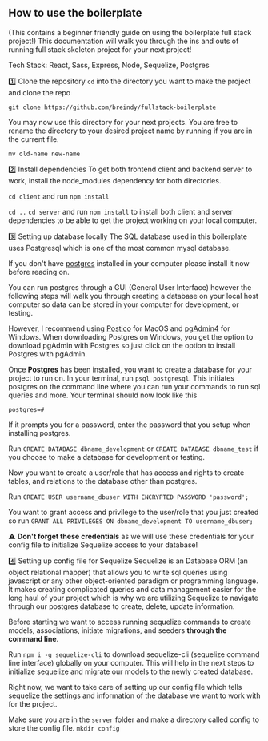 ## How to use the boilerplate
(This contains a beginner friendly guide on using the boilerplate full stack project!)
This documentation will walk you through the ins and outs of running full stack skeleton project for your next project!

Tech Stack: React, Sass, Express, Node, Sequelize, Postgres

:one: Clone the repository
`cd` into the directory you want to make the project and clone the repo

`git clone https://github.com/breindy/fullstack-boilerplate`

You may now use this directory for your next projects. You are free to rename the directory to your desired project name by running if you are in the current file.

`mv old-name new-name` 


:two: Install dependencies
To get both frontend client and backend server to work, install the node_modules dependency for both directories.

`cd client` and run
`npm install`

`cd ..` 
`cd server` and run
`npm install` 
to install both client and server dependencies to be able to get the project working on your local computer.

:three: Setting up database locally
The SQL database used in this boilerplate uses Postgresql which is one of the most common mysql database.

If you don't have [postgres](https://www.postgresql.org/download/) installed in your computer please install it now before reading on. 

You can run postgres through a GUI (General User Interface) however the following steps will walk you through creating a database on your local host computer so data can be stored in your computer for development, or testing.

However, I recommend using [Postico](https://eggerapps.at/postico/) for MacOS and [pgAdmin4](hhttps://www.pgadmin.org/download/) for Windows. When downloading Postgres on Windows, you get the option to download pgAdmin with Postgres so just click on the option to install Postgres with pgAdmin.

Once **Postgres** has been installed, you want to create a database for your project to run on.
In your terminal, run `psql postgresql`. This initiates postgres on the command line where you can run your commands to run sql queries and more. Your terminal should now look like this

`postgres=#           `

If it prompts you for a password, enter the password that you setup when installing postgres.

Run `CREATE DATABASE dbname_development` or `CREATE DATABASE dbname_test` if you choose to make a database for development or testing. 

Now you want to create a user/role that has access and rights to create tables, and relations to the database other than postgres.

Run `CREATE USER username_dbuser WITH ENCRYPTED PASSWORD 'password';`

You want to grant access and privilege to the user/role that you just created so run
`GRANT ALL PRIVILEGES ON dbname_development TO username_dbuser;`

:warning: **Don't forget these credentials** as we will use these credentials for your config file to initialize Sequelize access to your database!

:four: Setting up config file for Sequelize
Sequelize is an Database ORM (an object relational mapper) that allows you to write sql queries using javascript or any other object-oriented paradigm or programming language. It makes creating complicated queries and data management easier for the long haul of your project which is why we are utilizing Sequelize to navigate through our postgres database to create, delete, update information.

Before starting we want to access running sequelize commands to create models, associations, initiate migrations, and seeders **through the command line**.

Run `npm i -g sequelize-cli` to download sequelize-cli (sequelize command line interface) globally on your computer. This will help in the next steps to initialize sequelize and migrate our models to the newly created database.

Right now, we want to take care of setting up our config file which tells sequelize the settings and information of the database we want to work with for the project.

Make sure you are in the `server` folder and make a directory called config to store the config file.
`mkdir config`